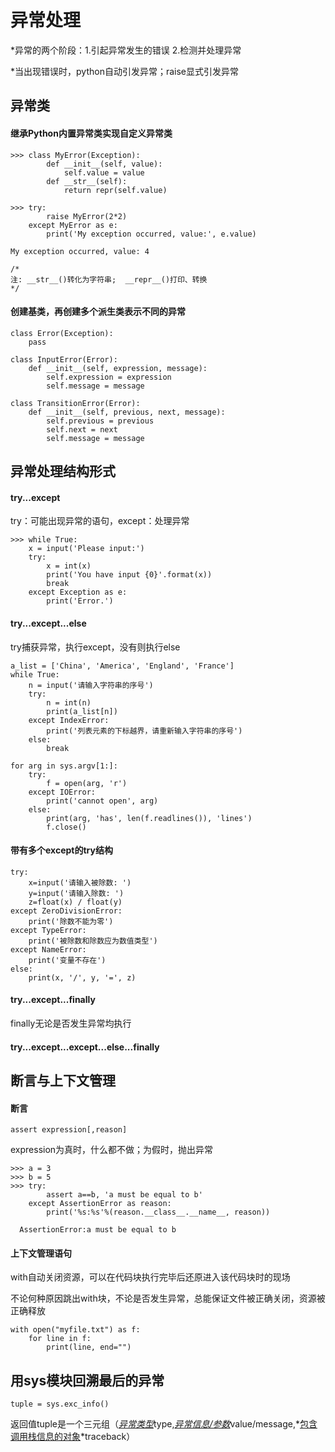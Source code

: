 # 异常处理

*异常的两个阶段：1.引起异常发生的错误  2.检测并处理异常

*当出现错误时，python自动引发异常；raise显式引发异常

## 异常类

#### 继承Python内置异常类实现自定义异常类

```
>>> class MyError(Exception):
        def __init__(self, value):
            self.value = value
        def __str__(self):
            return repr(self.value)

>>> try:
        raise MyError(2*2)
    except MyError as e:
        print('My exception occurred, value:', e.value)

My exception occurred, value: 4

/*
注: __str__()转化为字符串;  __repr__()打印、转换
*/
```

#### 创建基类，再创建多个派生类表示不同的异常

```
class Error(Exception):
    pass

class InputError(Error):
    def __init__(self, expression, message):
        self.expression = expression
        self.message = message

class TransitionError(Error):
    def __init__(self, previous, next, message):
        self.previous = previous
        self.next = next
        self.message = message
```

## 异常处理结构形式

#### try...except

try：可能出现异常的语句，except：处理异常

```
>>> while True:
	x = input('Please input:')
	try:
		x = int(x)
		print('You have input {0}'.format(x))
		break
	except Exception as e:
		print('Error.')
```

#### try...except...else

try捕获异常，执行except，没有则执行else

```
a_list = ['China', 'America', 'England', 'France']
while True:
	n = input('请输入字符串的序号')
    try:
        n = int(n)
	    print(a_list[n])
    except IndexError:
	    print('列表元素的下标越界，请重新输入字符串的序号')
    else:
	    break
```

```
for arg in sys.argv[1:]:
    try:
        f = open(arg, 'r')
    except IOError:
        print('cannot open', arg)
    else:
        print(arg, 'has', len(f.readlines()), 'lines')
        f.close()
```

#### 带有多个except的try结构

```
try:
    x=input('请输入被除数: ')
    y=input('请输入除数: ')
    z=float(x) / float(y)
except ZeroDivisionError:
    print('除数不能为零')
except TypeError:
    print('被除数和除数应为数值类型')
except NameError:
    print('变量不存在')
else:
    print(x, '/', y, '=', z)
```

#### try...except...finally

finally无论是否发生异常均执行

#### try...except...except...else...finally

## 断言与上下文管理

#### 断言

`assert expression[,reason]`

expression为真时，什么都不做；为假时，抛出异常

```
>>> a = 3
>>> b = 5
>>> try:
		assert a==b, 'a must be equal to b'
    except AssertionError as reason:
		print('%s:%s'%(reason.__class__.__name__, reason))
		
  AssertionError:a must be equal to b
```

#### 上下文管理语句

with自动关闭资源，可以在代码块执行完毕后还原进入该代码块时的现场

不论何种原因跳出with块，不论是否发生异常，总能保证文件被正确关闭，资源被正确释放

```
with open("myfile.txt") as f:
    for line in f:
        print(line, end="")
```

## 用sys模块回溯最后的异常

`tuple = sys.exc_info()`  

返回值tuple是一个三元组（<u>*异常类型*</u>type,<u>*异常信息/参数*</u>value/message,*<u>包含调用栈信息的对象</u>*traceback）

